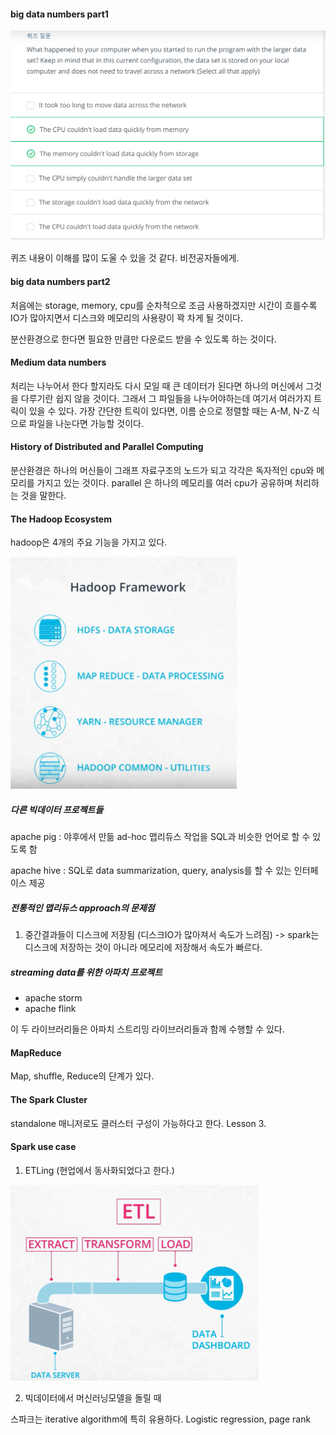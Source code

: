 #### big data numbers part1

![Lec1-10_Quiz](images/Lec1-10_Quiz.PNG)

퀴즈 내용이 이해를 많이 도울 수 있을 것 같다. 비전공자들에게.



#### big data numbers part2

처음에는 storage, memory, cpu를 순차적으로 조금 사용하겠지만 시간이 흐를수록 IO가 많아지면서 디스크와 메모리의 사용량이 꽉 차게 될 것이다.

분산환경으로 한다면 필요한 만큼만 다운로드 받을 수 있도록 하는 것이다. 

#### Medium data numbers

처리는 나누어서 한다 할지라도 다시 모일 때 큰 데이터가 된다면 하나의 머신에서 그것을 다루기란 쉽지 않을 것이다. 그래서 그 파일들을 나누어야하는데 여기서 여러가지 트릭이 있을 수 있다. 가장 간단한 트릭이 있다면, 이름 순으로 정렬할 때는 A-M, N-Z 식으로 파일을 나눈다면 가능할 것이다.

#### History of Distributed and Parallel Computing

분산환경은 하나의 머신들이 그래프 자료구조의 노드가 되고 각각은 독자적인 cpu와 메모리를 가지고 있는 것이다. parallel 은 하나의 메모리를 여러 cpu가 공유하며 처리하는 것을 말한다.

#### The Hadoop Ecosystem

hadoop은 4개의 주요 기능을 가지고 있다.

<img src="images/Lec1-13_hadoop components.PNG" alt="Lec1-13_hadoop components" style="zoom: 67%;" />

##### 다른 빅데이터 프로젝트들

apache pig : 야후에서 만듦 ad-hoc 맵리듀스 작업을 SQL과 비슷한 언어로 할 수 있도록 함 

apache hive : SQL로 data summarization, query, analysis를 할 수 있는 인터페이스 제공

##### 전통적인 맵리듀스 approach의 문제점

1. 중간결과들이 디스크에 저장됨 (디스크IO가 많아져서 속도가 느려짐) 
   -> spark는 디스크에 저장하는 것이 아니라 메모리에 저장해서 속도가 빠르다.

##### streaming data를 위한 아파치 프로젝트

- apache storm
- apache flink

이 두 라이브러리들은 아파치 스트리밍 라이브러리들과 함께 수행할 수 있다.

#### MapReduce

Map, shuffle, Reduce의 단계가 있다.

#### The Spark Cluster

standalone 매니저로도 클러스터 구성이 가능하다고 한다. Lesson 3.

#### Spark use case

1. ETLing (현업에서 동사화되었다고 한다.)

<img src="images/Lec1-17_ETL.PNG" alt="Lec1-17_ETL" style="zoom:67%;" />

2. 빅데이터에서 머신러닝모델을 돌릴 때

스파크는 iterative algorithm에 특히 유용하다. Logistic regression, page rank




